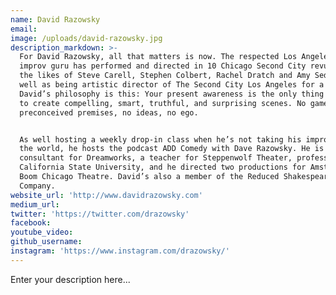 ```yaml
---
name: David Razowsky
email:
image: /uploads/david-razowsky.jpg
description_markdown: >-
  For David Razowsky, all that matters is now. The respected Los Angeles-based
  improv guru has performed and directed in 10 Chicago Second City revues with
  the likes of Steve Carell, Stephen Colbert, Rachel Dratch and Amy Sedaris as
  well as being artistic director of The Second City Los Angeles for a decade.
  David’s philosophy is this: Your present awareness is the only thing you need
  to create compelling, smart, truthful, and surprising scenes. No games, no
  preconceived premises, no ideas, no ego.


  As well hosting a weekly drop-in class when he’s not taking his improv around
  the world, he hosts the podcast ADD Comedy with Dave Razowsky. He is a
  consultant for Dreamworks, a teacher for Steppenwolf Theater, professor for
  California State University, and he directed two productions for Amsterdam’s
  Boom Chicago Theatre. David’s also a member of the Reduced Shakespeare
  Company.
website_url: 'http://www.davidrazowsky.com'
medium_url:
twitter: 'https://twitter.com/drazowsky'
facebook:
youtube_video:
github_username:
instagram: 'https://www.instagram.com/drazowsky/'
---
```


Enter your description here...
